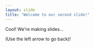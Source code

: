 ```yaml
---
layout: slide
title: "Welcome to our second slide!"
---
```

Cool! We're making slides...

(Use the left arrow to go back)!
